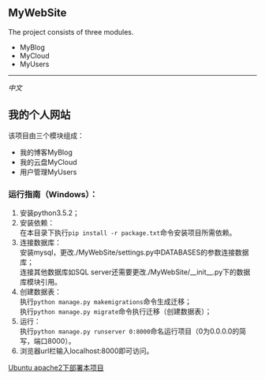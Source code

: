 MyWebSite
----------------
The project consists of three modules.
* MyBlog
* MyCloud
* MyUsers


----------------
_中文_

我的个人网站
----------------
该项目由三个模块组成：
* 我的博客MyBlog
* 我的云盘MyCloud
* 用户管理MyUsers

### 运行指南（Windows）：
1. 安装python3.5.2；
2. 安装依赖：  
   在本目录下执行`pip install -r package.txt`命令安装项目所需依赖。
3. 连接数据库：  
   安装mysql，更改./MyWebSite/settings.py中DATABASES的参数连接数据库；  
   连接其他数据库如SQL server还需要更改./MyWebSite/\_\_init\_\_.py下的数据库模块引用。
4. 创建数据表：  
   执行`python manage.py makemigrations`命令生成迁移；  
   执行`python manage.py migrate`命令执行迁移（创建数据表）；  
6. 运行：  
   执行`python manage.py runserver 0:8000`命名运行项目（0为0.0.0.0的简写，端口8000）。
7. 浏览器url栏输入localhost:8000即可访问。

[Ubuntu apache2下部署本项目](https://www.chenjianxiong.cn/index.php/2018/11/13/ubuntu16_04_apache2_bu_shu_django2_xiang_mu/)




